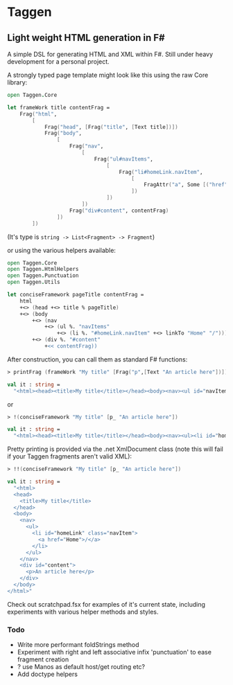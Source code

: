 # Taggen

## Light weight HTML generation in F#

A simple DSL for generating HTML and XML within F#. Still under heavy development for a personal project.

A strongly typed page template might look like this using the raw Core
library:

``` fsharp
open Taggen.Core

let frameWork title contentFrag =
    Frag("html",
        [
            Frag("head", [Frag("title", [Text title])])
            Frag("body",
                [
                    Frag("nav",
                        [
                            Frag("ul#navItems",
                                [
                                    Frag("li#homeLink.navItem",
                                        [
                                            FragAttr("a", Some [("href", "/")], [Text "Home"])
                                        ])
                                ])
                        ])
                    Frag("div#content", contentFrag)
                ])
        ])

```

(It's type is `string -> List<Fragment> -> Fragment`)

or using the various helpers available:

``` fsharp
open Taggen.Core
open Taggen.HtmlHelpers
open Taggen.Punctuation
open Taggen.Utils

let conciseFramework pageTitle contentFrag =
    html
    +<> (head +<> title % pageTitle)
    +<> (body
        +<> (nav
            +<> (ul %. "navItems"
                +<> (li %. "#homeLink.navItem" +<> linkTo "Home" "/")))
        +<> (div %. "#content"
            +<< contentFrag))
```

After construction, you can call them as standard F# functions:

``` fsharp
> printFrag (frameWork "My title" [Frag("p",[Text "An article here"])])

val it : string =
  "<html><head><title>My title</title></head><body><nav><ul id="navItems"><li id="homeLink" class="navItem"><a href="/">Home</a></li></ul></nav><div id="content"><p>An article here</p></div></body></html>"
```

or

``` fsharp
> !(conciseFramework "My title" [p_ "An article here"])

val it : string =
  "<html><head><title>My title</title></head><body><nav><ul><li id="homeLink" class="navItem"><a href="Home">/</a></li></ul></nav><div id="content"><p>An article here</p></div></body></html>"
```

Pretty printing is provided via the .net XmlDocument class (note this
will fail if your Taggen fragments aren't valid XML):

``` fsharp
> !!(conciseFramework "My title" [p_ "An article here"])

val it : string =
  "<html>
  <head>
    <title>My title</title>
  </head>
  <body>
    <nav>
      <ul>
        <li id="homeLink" class="navItem">
          <a href="Home">/</a>
        </li>
      </ul>
    </nav>
    <div id="content">
      <p>An article here</p>
    </div>
  </body>
</html>"
```

Check out scratchpad.fsx for examples of it's current state, including experiments with various helper methods and styles.

### Todo

* Write more performant foldStrings method
* Experiment with right and left associative infix 'punctuation' to ease fragment creation
* ? use Manos as default host/get routing etc?
* Add doctype helpers
